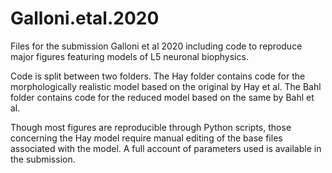 # Galloni.etal.2020

Files for the submission Galloni et al 2020 including code to reproduce major figures featuring models of L5 neuronal biophysics.

Code is split between two folders. The Hay folder contains code for the morphologically realistic model based on the original by Hay et al. The Bahl folder contains code for the reduced model based on the same by Bahl et al.

Though most figures are reproducible through Python scripts, those concerning the Hay model require manual editing of the base files associated with the model. A full account of parameters used is available in the submission.
